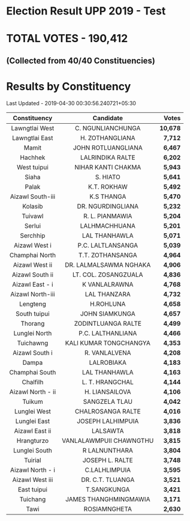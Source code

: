 # Election Result UPP 2019 - Test 
# TOTAL VOTES - 190,412 
## (Collected from 40/40 Constituencies) 
 # Results by Constituency 
Last Updated - 2019-04-30 00:30:56.240721+05:30 


|  Constituency   |       Candidate       |  Votes   |
|:---------------:|:---------------------:|---------:|
| Lawngtlai West  |   C. NGUNLIANCHUNGA   |**10,678**|
| Lawngtlai East  |    H. ZOTHANGLIANA    | **7,712**|
|      Mamit      |  JOHN ROTLUANGLIANA   | **6,467**|
|     Hachhek     |   LALRINDIKA RALTE    | **6,202**|
|   West tuipui   |  NIHAR KANTI CHAKMA   | **5,943**|
|      Siaha      |       S. HIATO        | **5,641**|
|      Palak      |      K.T. ROKHAW      | **5,492**|
|Aizawl South-iii |      K.S THANGA       | **5,470**|
|     Kolasib     |   DR. NGURDINGLIANA   | **5,232**|
|     Tuivawl     |    R. L. PIANMAWIA    | **5,204**|
|     Serlui      |     LALHMACHHUANA     | **5,201**|
|    Serchhip     |     LAL THANHAWLA     | **5,071**|
|  Aizawl West i  |   P.C. LALTLANSANGA   | **5,039**|
| Champhai North  |   T.T. ZOTHANSANGA    | **4,964**|
| Aizawl West ii  |DR. LALMALSAWMA NGHAKA | **4,906**|
| Aizawl South ii | LT. COL. ZOSANGZUALA  | **4,836**|
| Aizawl East - i |     K VANLALRAWNA     | **4,768**|
|Aizawl North-iii |     LAL THANZARA      | **4,732**|
|    Lengteng     |       H.ROHLUNA       | **4,658**|
|  South tuipui   |    JOHN SIAMKUNGA     | **4,657**|
|     Thorang     |  ZODINTLUANGA RALTE   | **4,499**|
|  Lunglei North  |   P.C. LALTHANLIANA   | **4,466**|
|    Tuichawng    |KALI KUMAR TONGCHANGYA | **4,353**|
| Aizawl South i  |     R. VANLALVENA     | **4,208**|
|      Dampa      |      LALROBIAKA       | **4,183**|
| Champhai South  |     LAL THANHAWLA     | **4,163**|
|    Chalfilh     |    L. T. HRANGCHAL    | **4,144**|
|Aizawl North - ii|    H. LIANSAILOVA     | **4,106**|
|     Tuikum      |     SANGZELA TLAU     | **4,042**|
|  Lunglei West   |   CHALROSANGA RALTE   | **4,016**|
|  Lunglei East   |   JOSEPH LALHIMPUIA   | **3,836**|
| Aizawl East ii  |       LALSAWTA        | **3,818**|
|   Hrangturzo    |VANLALAWMPUII CHAWNGTHU| **3,815**|
|  Lunglei South  |     R LALNUNTHARA     | **3,804**|
|     Tuirial     |    JOSEPH L. RALTE    | **3,748**|
|Aizawl  North - i|     C.LALHLIMPUIA     | **3,595**|
| Aizawl West iii |   DR. C.T. TLUANGA    | **3,521**|
|   East tuipui   |      T.SANGKUNGA      | **3,421**|
|    Tuichang     | JAMES THANGHMINGMAWIA | **3,171**|
|      Tawi       |     ROSIAMNGHETA      | **2,630**|

